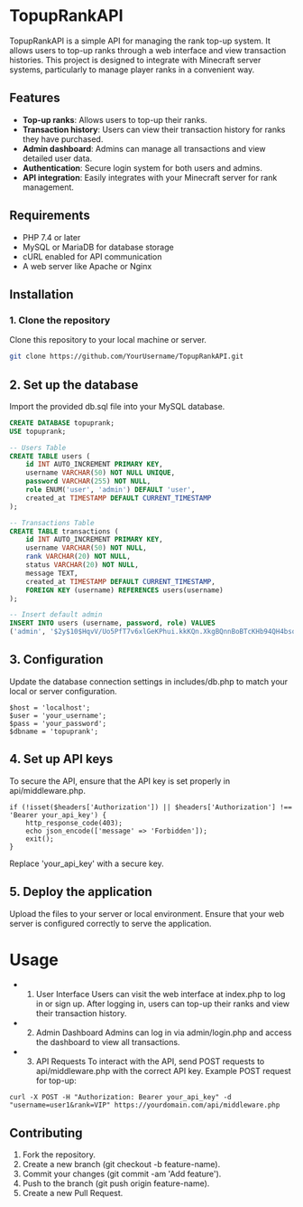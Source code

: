 # TopupRankAPI

TopupRankAPI is a simple API for managing the rank top-up system. It allows users to top-up ranks through a web interface and view transaction histories. This project is designed to integrate with Minecraft server systems, particularly to manage player ranks in a convenient way.

## Features

- **Top-up ranks**: Allows users to top-up their ranks.
- **Transaction history**: Users can view their transaction history for ranks they have purchased.
- **Admin dashboard**: Admins can manage all transactions and view detailed user data.
- **Authentication**: Secure login system for both users and admins.
- **API integration**: Easily integrates with your Minecraft server for rank management.

## Requirements

- PHP 7.4 or later
- MySQL or MariaDB for database storage
- cURL enabled for API communication
- A web server like Apache or Nginx

## Installation

### 1. Clone the repository
Clone this repository to your local machine or server.

```bash
git clone https://github.com/YourUsername/TopupRankAPI.git
```
## 2. Set up the database

Import the provided db.sql file into your MySQL database.
```sql
CREATE DATABASE topuprank;
USE topuprank;

-- Users Table
CREATE TABLE users (
    id INT AUTO_INCREMENT PRIMARY KEY,
    username VARCHAR(50) NOT NULL UNIQUE,
    password VARCHAR(255) NOT NULL,
    role ENUM('user', 'admin') DEFAULT 'user',
    created_at TIMESTAMP DEFAULT CURRENT_TIMESTAMP
);

-- Transactions Table
CREATE TABLE transactions (
    id INT AUTO_INCREMENT PRIMARY KEY,
    username VARCHAR(50) NOT NULL,
    rank VARCHAR(20) NOT NULL,
    status VARCHAR(20) NOT NULL,
    message TEXT,
    created_at TIMESTAMP DEFAULT CURRENT_TIMESTAMP,
    FOREIGN KEY (username) REFERENCES users(username)
);

-- Insert default admin
INSERT INTO users (username, password, role) VALUES 
('admin', '$2y$10$HqvV/Uo5PfT7v6xlGeKPhui.kkKQn.XkgBQnnBoBTcKHb94QH4bsq', 'admin'); -- Password: admin123
```

## 3. Configuration

Update the database connection settings in includes/db.php to match your local or server configuration.
```
$host = 'localhost'; 
$user = 'your_username';
$pass = 'your_password';
$dbname = 'topuprank';
```
## 4. Set up API keys

To secure the API, ensure that the API key is set properly in api/middleware.php.
```
if (!isset($headers['Authorization']) || $headers['Authorization'] !== 'Bearer your_api_key') {
    http_response_code(403);
    echo json_encode(['message' => 'Forbidden']);
    exit();
}
```
Replace 'your_api_key' with a secure key.

## 5. Deploy the application

Upload the files to your server or local environment. Ensure that your web server is configured correctly to serve the application.

# Usage
- 1. User Interface
Users can visit the web interface at index.php to log in or sign up.
After logging in, users can top-up their ranks and view their transaction history.

- 2. Admin Dashboard
Admins can log in via admin/login.php and access the dashboard to view all transactions.

- 3. API Requests
To interact with the API, send POST requests to api/middleware.php with the correct API key.
Example POST request for top-up:
```
curl -X POST -H "Authorization: Bearer your_api_key" -d "username=user1&rank=VIP" https://yourdomain.com/api/middleware.php
```
## Contributing

1. Fork the repository.
2. Create a new branch (git checkout -b feature-name).
3. Commit your changes (git commit -am 'Add feature').
4. Push to the branch (git push origin feature-name).
5. Create a new Pull Request.
